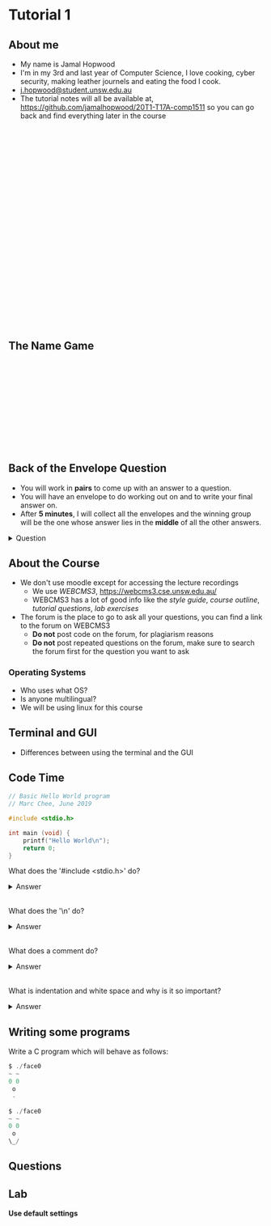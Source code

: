 # Tutorial 1

## About me

* My name is Jamal Hopwood
* I'm in my 3rd and last year of Computer Science, I love cooking, cyber security, making leather journels and eating the food I cook.
* j.hopwood@student.unsw.edu.au
* The tutorial notes will all be available at, https://github.com/jamalhopwood/20T1-T17A-comp1511 so you can go back and find everything later in the course

<br>
<br>
<br>
<br>
<br>
<br>
<br>
<br>
<br>
<br>
<br>
<br>
<br>
<br>
<br>
<br>
<br>
<br>
<br>
<br>
<br>
<br>
<br>

## The Name Game

<br>
<br>
<br>
<br>
<br>
<br>
<br>
<br>
<br>
<br>

## Back of the Envelope Question

* You will work in **pairs** to come up with an answer to a question.
* You will have an envelope to do working out on and to write your final answer on.
* After **5 minutes**, I will collect all the envelopes and the winning group will be the one whose answer lies in the **middle** of all the other answers.

<details>
    <summary>
    Question
    </summary>
    How many slices of toast could you fit in this room. Stacked on top of eachother from floor to ceiling and wall to wall.
</details>

## About the Course

- We don't use moodle except for accessing the lecture recordings
  - We use *WEBCMS3*, https://webcms3.cse.unsw.edu.au/
  - WEBCMS3 has a lot of good info like the *style guide*, *course outline*, *tutorial questions*, *lab exercises*
- The forum is the place to go to ask all your questions, you can find a link to the forum on WEBCMS3
  - **Do not** post code on the forum, for plagiarism reasons
  - **Do not** post repeated questions on the forum, make sure to search the forum first for the question you want to ask

### Operating Systems

* Who uses what OS?
* Is anyone multilingual?
* We will be using linux for this course

## Terminal and GUI

- Differences between using the terminal and the GUI

## Code Time

```c
// Basic Hello World program
// Marc Chee, June 2019

#include <stdio.h>

int main (void) {
    printf("Hello World\n");
    return 0;
}
```

What does the '#include <stdio.h>' do?
<details>
    <summary>
    Answer
    </summary>
    This line will import the standard input/output library.
</details>

<br>

What does the '\n' do?
<details>
    <summary>
    Answer
    </summary>
    The '\' character means do something special to the next character.
    <br>
    <br>
    The special version of 'n' is a newline, just like pressing the enter key.
    <br>
    <br>
    So all together, the \n will print the equivalent of the enter button.
    <br>
    <br>
    What would '\\' do?
</details>

<br>

What does a comment do?
<details>
    <summary>
    Answer
    </summary>
    Provides the developer, or someone else reading your code an explanation about what your code is trying to achieve.
    <br>
    <br>
    Why would that be useful?
</details>

<br>

What is indentation and white space and why is it so important?
<details>
    <summary>
    Answer
    </summary>
    Indentation is the gap between the very left of the file and where your text actually starts.
    <br>
    White space is the spaces between brackets, words and numbers.
    <br>
    Without the correct indentation and white space, your code can become very difficult for yourself and others to read.
</details>

## Writing some programs

Write a C program which will behave as follows:

```c
$ ./face0
~ ~
0 0
 o
 -
```

```c
$ ./face0
~ ~
0 0
 o
\_/
```

## Questions

## Lab

**Use default settings**